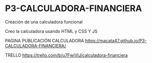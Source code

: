 # P3-CALCULADORA-FINANCIERA

Creación de una calculadora funcional

Creo la calculadora usando HTML y CSS Y JS


PAGINA PUBLICACIÓN CALCULADORA
https://macata47.github.io/P3-CALCULADORA-FINANCIERA/

TRELLO
https://trello.com/b/u7FwiVIJ/calculadora-financiera


